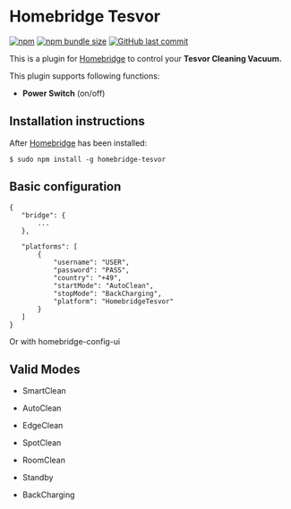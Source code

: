 # Homebridge Tesvor

[![npm](https://img.shields.io/npm/v/homebridge-tesvor?style=flat-square)](https://www.npmjs.com/package/homebridge-tesvor) [![npm bundle size](https://img.shields.io/bundlephobia/min/homebridge-harman-kardon-avr?style=flat-square)](https://github.com/marcelkordek/homebridge-tesvor)
[![GitHub last commit](https://img.shields.io/github/last-commit/marcelkordek/homebridge-harman-kardon-avr?style=flat-square)](https://github.com/marcelkordek/homebridge-tesvor)

This is a plugin for [Homebridge](https://github.com/nfarina/homebridge) to control your **Tesvor Cleaning Vacuum.** 

This plugin supports following functions:

- **Power Switch** (on/off)

## Installation instructions
After [Homebridge](https://github.com/nfarina/homebridge) has been installed:

```
$ sudo npm install -g homebridge-tesvor
```

## Basic configuration

 ```
{
	"bridge": {
		...
	},

	"platforms": [
        {
            "username": "USER",
            "password": "PASS",
            "country": "+49",
            "startMode": "AutoClean",
            "stopMode": "BackCharging",
            "platform": "HomebridgeTesvor"
        }
    ]
}

 ```

Or with homebridge-config-ui


## Valid Modes
* SmartClean
* AutoClean
* EdgeClean
* SpotClean
* RoomClean

* Standby
* BackCharging